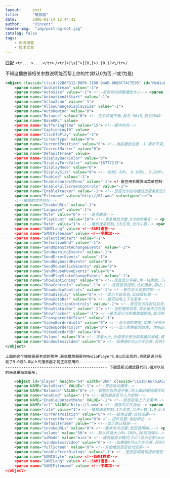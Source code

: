 ```yaml
---
layout:     post
title:      "播放器"
date:       2006-01-14 12:44:42
author:     "Vincent"
header-img:  "img/post-bg-dot.jpg"
catalog: false
tags:
    - 新浪博客
    - 技术文章
---
```




匹配
```<tr....>....</tr>``` ```/<tr(>|\s[^>]{0,}>).{0,}?<\/tr>/```
 
 

不知这播放器相关参数说明能否帮上你的忙(默认0为否,-1或1为是) 

```xml
<object classid="clsid:22D6F312-B0F6-11D0-94AB-0080C74C7E95" id="MediaPlayer1" width="286" height="225"> 
    <param name="AudioStream" value="-1"> 
    <param name="AutoSize" value="-1"> <!--是否自动调整播放大小--> <param name="AutoStart" value="-1"> <!--是否自动播放--> 
    <param name="AnimationAtStart" value="-1"> 
    <param name="AllowScan" value="-1"> 
    <param name="AllowChangeDisplaySize" value="-1"> 
    <param name="AutoRewind" value="0"> 
    <param name="Balance" value="0"> <!--左右声道平衡,最左-9640,最右9640--> 
    <param name="BaseURL" value> 
    <param name="BufferingTime" value="15"> <!--缓冲时间--> 
    <param name="CaptioningID" value> 
    <param name="ClickToPlay" value="-1"> 
    <param name="CursorType" value="0"> 
    <param name="CurrentPosition" value="0"> <!--当前播放进度 -1 表示不变,0表示开头 单位是秒,比如10表示从第10秒处开始播放,值必须是-1.0或大于等于0--> 
    <param name="CurrentMarker" value="0"> 
    <param name="DefaultFrame" value> 
    <param name="DisplayBackColor" value="0"> 
    <param name="DisplayForeColor" value="16777215"> 
    <param name="DisplayMode" value="0"> 
    <param name="DisplaySize" value="0"> <!--视频1-50%, 0-100%, 2-200%,3-全屏 其它的值作0处理,小数则采用四舍五入然后按前的处理--> 
    <param name="Enabled" value="-1"> 
    <param name="EnableContextMenu" value="-1"> <!-是否用右键弹出菜单控制--> <param name="EnablePositionControls" value="-1"> 
    <param name="EnableFullScreenControls" value="-1"> 
    <param name="EnableTracker" value="-1"> <!--是否允许拉动播放进度条到任意地方播放--> 
    <param name="Filename" value="http://01.wma" valuetype="ref"> 
    <!--播放的文件地址--> 
    <param name="InvokeURLs" value="-1"> 
    <param name="Language" value="-1"> 
    <param name="Mute" value="0"> <!--是否静音--> 
    <param name="PlayCount" value="10"> <!--重复播放次数,0为始终重复--> <param name="PreviewMode" value="-1"> 
    <param name="Rate" value="1"> <!--播放速率控制,1为正常,允许小数--> <param name="SAMIStyle" value> <!--SAMI样式--> 
    <param name="SAMILang" value> <!--SAMI语言--> 
    <param name="SAMIFilename" value> <!--字幕ID--> 
    <param name="SelectionStart" value="-1"> 
    <param name="SelectionEnd" value="-1"> 
    <param name="SendOpenStateChangeEvents" value="-1"> 
    <param name="SendWarningEvents" value="-1"> 
    <param name="SendErrorEvents" value="-1"> 
    <param name="SendKeyboardEvents" value="0"> 
    <param name="SendMouseClickEvents" value="0"> 
    <param name="SendMouseMoveEvents" value="0"> 
    <param name="SendPlayStateChangeEvents" value="-1"> 
    <param name="ShowCaptioning" value="0"> <!--是否显示字幕,为一块黑色,下面会有一大块黑色,一般不显示--> 
    <param name="ShowControls" value="-1"> <!--是否显示控制,比如播放,停止,暂停--> 
    <param name="ShowAudioControls" value="-1"> <!--是否显示音量控制--> 
    <param name="ShowDisplay" value="0"> <!--显示节目信息,比如版权等--> 
    <param name="ShowGotoBar" value="0"> <!--是否启用上下文菜单--> 
    <param name="ShowPositionControls" value="-1"> <!--是否显示往前往后及列表,如果显示一般也都是灰色不可控制--> 
    <param name="ShowStatusBar" value="-1"> <!--当前播放信息,显示是否正在播放,及总播放时间和当前播放到的时间--> 
    <param name="ShowTracker" value="-1"> <!--是否显示当前播放跟踪条,即当前的播放进度条--> 
    <param name="TransparentAtStart" value="-1"> 
    <param name="VideoBorderWidth" value="0"> <!--显示部的宽部,如果小于视频宽,则最小为视频宽,或者加大到指定值,并自动加大高度.此改变只改变四周的黑框大小,不改变视频大小--> 
    <param name="VideoBorderColor" value="0"> <!--显示黑色框的颜色, 为RGB值,比如ffff00为黄色--> 
    <param name="VideoBorder3D" value="0"> 
    <param name="Volume" value="0"> <!--音量大小,负值表示是当前音量的减值,值自动会取绝对值,最大为0,最小为-9640--> 
    <param name="WindowlessVideo" value="0"> <!--如果是0可以允许全屏,否则只能在窗口中查看--> 
</object> 
```
    
    上面的这个播放器是老式的那种,新式播放器是在MediaPlayer9.0以后出现的,也就是说只有装了9.0或9.0以上的播放器才能正常使用的. -------------------------------------------------------------------------------- 下面是新式播放器代码,相对以前的来说要简单很多: 
```xml
    <object id="player" height="64" width="260" classid="CLSID:6BF52A52-394A-11d3-B153-00C04F79FAA6"> 
    <param NAME="AutoStart" VALUE="-1"> <!--是否自动播放--> 
    <param NAME="Balance" VALUE="0"> <!--调整左右声道平衡,同上面旧播放器代码--> 
    <param name="enabled" value="-1"> <!--播放器是否可人为控制--> 
    <param NAME="EnableContextMenu" VALUE="-1"> <!--是否启用上下文菜单--> 
    <param NAME="url" VALUE="http://1.wma"> <!--播放的文件地址--> <param NAME="PlayCount" VALUE="1"> <!--播放次数控制,为整数--> 
    <param name="rate" value="1"> <!--播放速率控制,1为正常,允许小数,1.0-2.0--> 
    <param name="currentPosition" value="0"> <!--控件设置:当前位置--> 
    <param name="currentMarker" value="0"> <!--控件设置:当前标记--> 
    <param name="defaultFrame" value=""> <!--显示默认框架--> 
    <param name="invokeURLs" value="0"> <!--脚本命令设置:是否调用URL--> <param name="baseURL" value=""> <!--脚本命令设置:被调用的URL--> <param name="stretchToFit" value="0"> <!--是否按比例伸展--> 
    <param name="volume" value="50"> <!--默认声音大小0%-100%,50则为50%--> <param name="mute" value="0"> <!--是否静音--> 
    <param name="uiMode" value="mini"> <!--播放器显示模式:Full显示全部;mini最简化;None不显示播放控制,只显示视频窗口;invisible全部不显示--> 
    <param name="windowlessVideo" value="0"> <!--如果是0可以允许全屏,否则只能在窗口中查看--> 
    <param name="fullScreen" value="0"> <!--开始播放是否自动全屏--> 
    <param name="enableErrorDialogs" value="-1"> <!--是否启用错误提示报告--> 
    <param name="SAMIStyle" value> <!--SAMI样式--> 
    <param name="SAMILang" value> <!--SAMI语言--> 
    <param name="SAMIFilename" value> <!--字幕ID--> 
</object>
```



